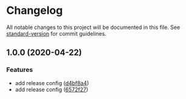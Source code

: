 # Changelog

All notable changes to this project will be documented in this file. See [standard-version](https://github.com/conventional-changelog/standard-version) for commit guidelines.

## 1.0.0 (2020-04-22)


### Features

* add release config ([d4bf8a4](https://github.com/playerx/release-test/commit/d4bf8a4ed9f8eec1414e042f4a90b53df39e60ba))
* add release config ([6572f27](https://github.com/playerx/release-test/commit/6572f27a545b6f9f1ca8157c5be3b040434db9b0))
